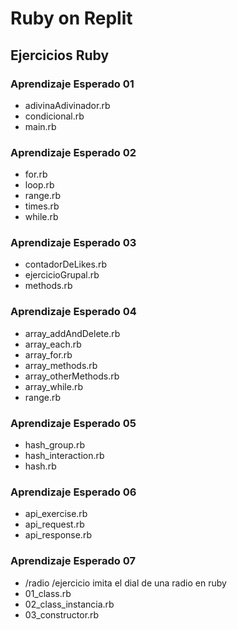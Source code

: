 # Ruby on Replit 
## Ejercicios Ruby 
### Aprendizaje Esperado 01
* adivinaAdivinador.rb 
* condicional.rb
* main.rb

### Aprendizaje Esperado 02
* for.rb
* loop.rb
* range.rb
* times.rb
* while.rb

### Aprendizaje Esperado 03
* contadorDeLikes.rb 
* ejercicioGrupal.rb
* methods.rb

### Aprendizaje Esperado 04
* array_addAndDelete.rb
* array_each.rb
* array_for.rb
* array_methods.rb
* array_otherMethods.rb
* array_while.rb
* range.rb

### Aprendizaje Esperado 05
* hash_group.rb
* hash_interaction.rb
* hash.rb

### Aprendizaje Esperado 06
* api_exercise.rb
* api_request.rb
* api_response.rb

### Aprendizaje Esperado 07
* /radio   /ejercicio imita el dial de una radio en ruby
* 01_class.rb
* 02_class_instancia.rb
* 03_constructor.rb